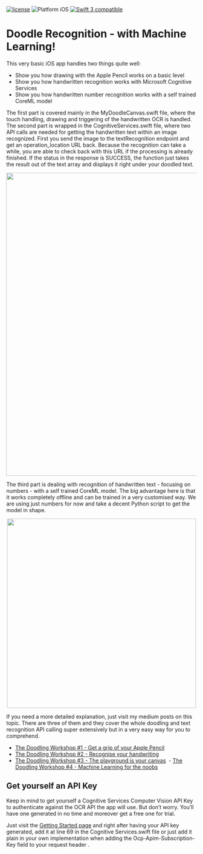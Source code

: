 [![license](https://img.shields.io/github/license/mashape/apistatus.svg?maxAge=2592000)]() <img src="https://img.shields.io/badge/platform-iOS-blue.svg?style=flat" alt="Platform iOS" /> <a href="https://developer.apple.com/swift"><img src="https://img.shields.io/badge/swift3-compatible-4BC51D.svg?style=flat" alt="Swift 3 compatible" /></a>

# Doodle Recognition - with Machine Learning!

This very basic iOS app handles two things quite well:
  - Show you how drawing with the Apple Pencil works on a basic level
  - Show you how handwritten recognition works with Microsoft Cognitive Services
  - Show you how handwritten number recognition works with a self trained CoreML model
  
The first part is covered mainly in the MyDoodleCanvas.swift file, where the touch handling, drawing and triggering of the handwritten OCR is handled.
The second part is wrapped in the CognitiveServices.swift file, where two API calls are needed for getting the handwritten text within an image recognized. First you send the image to the textRecognition endpoint and get an operation_location URL back. Because the recognition can take a while, you are able to check back with this URL if the processing is already finished. If the status in the response is SUCCESS, the function just takes the result out of the text array and displays it right under your doodled text. 

<p align="center">
<img src="https://dl.dropboxusercontent.com/s/oil95z0eak2wfj4/doodleRecognition.jpeg" width="800">
</p>

The third part is dealing with recognition of handwritten text - focusing on numbers - with a self trained CoreML model. The big advantage here is that it works completely offline and can be trained in a very customised way. We are using just numbers for now and take a decent Python script to get the model in shape.

<p align="center">
<img src="https://www.dropbox.com/s/cial5ipus85vuqw/mlForTheNoob.jpg?dl=0" width="500">
</p>

If you need a more detailed explanation, just visit my medium posts on this topic. There are three of them and they cover the whole doodling and text recognition API calling super extensively but in a very easy way for you to comprehend.
  - [The Doodling Workshop #1 - Get a grip of your Apple Pencil](https://medium.com/@codeprincess/the-doodling-workshop-1-ae955e351f7b)
  - [The Doodling Workshop #2 - Recognise your handwriting](https://medium.com/@codeprincess/the-doodling-workshop-2-9c763c21c92b)
  - [The Doodling Workshop #3 - The playground is your canvas](https://medium.com/@codeprincess/the-doodling-workshop-3-70d8e360956a)
  - [The Doodling Workshop #4 - Machine Learning for the noobs](https://medium.com/@codeprincess/the-doodling-workshop-3-70d8e360956a)

## Get yourself an API Key
Keep in mind to get yourself a Cognitive Services Computer Vision API Key to authenticate against the OCR API the app will use. But don’t worry. You’ll have one generated in no time and moreover get a free one for trial.

Just visit the [Getting Started page](https://azure.microsoft.com/en-us/try/cognitive-services/) and right after having your API key generated, add it at line 69 in the Cognitive Services.swift file or just add it plain in your own implementation when adding the Ocp-Apim-Subscription-Key field to your request header .
